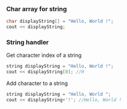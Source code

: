 ### Char array for string

```cpp
char displayString[] = "Hello, World !";
cout << displayString;
```

### String handler

Get character index of a string

```cpp
string displayString = "Hello, World !";
cout << displayString[0]; //H
```

Add character to a string

```cpp
string displayString = "Hello, World ";
cout << displayString+'!'; //Hello, World !
```